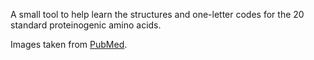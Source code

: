 A small tool to help learn the structures and one-letter codes for the 20 standard proteinogenic amino acids.

Images taken from [PubMed](https://www.ncbi.nlm.nih.gov/pccompound).